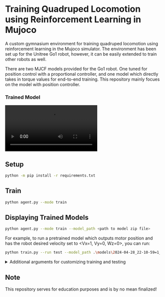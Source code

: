 # Training Quadruped Locomotion using Reinforcement Learning in Mujoco

A custom gymnasium environment for training quadruped locomotion using reinforcement learning in the Mujoco simulator. The environment has been set up for the Unitree Go1 robot, however, it can be easily extended to train other robots as well. 

There are two MJCF models provided for the Go1 robot. One tuned for position control with a proportional controller, and one model which directly takes in torque values for end-to-end training. This repository mainly focues on the model with position controller.

### Trained Model
![Unitree Go1 walking](https://github.com/parsa25b/quadruped-rl-locomotion/blob/main/recordings/2024-04-28_22-10-59%3D1_pos_ctrl_20mil_iter_walking_with_normal_steps-episode-0.mp4)

## Setup
```bash
python -m pip install -r requirements.txt
```

## Train

```bash
python agent.py --mode train
```

## Displaying Trained Models 

```bash
python agent.py --mode train --model_path <path to model zip file>
```

For example, to run a pretrained model which outputs motor position and has the robot desired velocity set to <Vx=1, Vy=0, Wz=0>, you can run:

```bash
python train.py --run test --model_path .\models\2024-04-28_22-10-59=1_pos_ctrl_20mil_iter_walking_with_normal_steps\final_model.zip
```

<details>
  <summary>Additional arguments for customizing training and testing</summary>

    usage: train.py [-h] --run {train,test} [--run_name RUN_NAME] [--num_parallel_envs NUM_PARALLEL_ENVS]
                    [--num_test_episodes NUM_TEST_EPISODES] [--record_test_episodes] [--total_timesteps TOTAL_TIMESTEPS]      
                    [--eval_frequency EVAL_FREQUENCY] [--model_path MODEL_PATH] [--seed SEED]

    optional arguments:
    -h, --help            show this help message and exit
    --run {train,test}
    --run_name RUN_NAME   Custom name of the run. Note that all runs are saved in the 'models' directory and have the       
                            training time prefixed.
    --num_parallel_envs NUM_PARALLEL_ENVS
                            Number of parallel environments while training
    --num_test_episodes NUM_TEST_EPISODES
                            Number of episodes to test the model
    --record_test_episodes
                            Whether to record the test episodes or not. If false, the episodes are rendered in the window.    
    --total_timesteps TOTAL_TIMESTEPS
                            Number of timesteps to train the model for
    --eval_frequency EVAL_FREQUENCY
                            The frequency of evaluating the models while training
    --model_path MODEL_PATH
                            Path to the model (.zip)
    --seed SEED

</details>

## Note

This repository serves for education purposes and is by no mean finalized!
